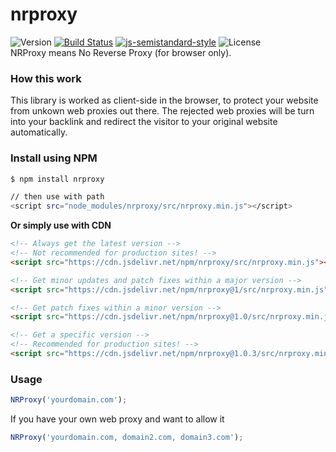 # nrproxy
![Version](https://img.shields.io/github/package-json/v/aalfiann/nrproxy)
[![Build Status](https://travis-ci.com/aalfiann/nrproxy.svg?branch=master)](https://travis-ci.com/aalfiann/nrproxy)
[![js-semistandard-style](https://img.shields.io/badge/code%20style-semistandard-brightgreen.svg?style=flat-square)](https://github.com/standard/semistandard)
![License](https://img.shields.io/github/license/aalfiann/nrproxy)  
NRProxy means No Reverse Proxy (for browser only).

### How this work
This library is worked as client-side in the browser, to protect your website from unkown web proxies out there. The rejected web proxies will be turn into your backlink and redirect the visitor to your original website automatically.

### Install using NPM
```bash
$ npm install nrproxy

// then use with path
<script src="node_modules/nrproxy/src/nrproxy.min.js"></script>
```

**Or simply use with CDN**
```html
<!-- Always get the latest version -->
<!-- Not recommended for production sites! -->
<script src="https://cdn.jsdelivr.net/npm/nrproxy/src/nrproxy.min.js"></script>

<!-- Get minor updates and patch fixes within a major version -->
<script src="https://cdn.jsdelivr.net/npm/nrproxy@1/src/nrproxy.min.js"></script>

<!-- Get patch fixes within a minor version -->
<script src="https://cdn.jsdelivr.net/npm/nrproxy@1.0/src/nrproxy.min.js"></script>

<!-- Get a specific version -->
<!-- Recommended for production sites! -->
<script src="https://cdn.jsdelivr.net/npm/nrproxy@1.0.3/src/nrproxy.min.js"></script>
```

### Usage
```javascript
NRProxy('yourdomain.com');
```
If you have your own web proxy and want to allow it
```javascript
NRProxy('yourdomain.com, domain2.com, domain3.com');
```
